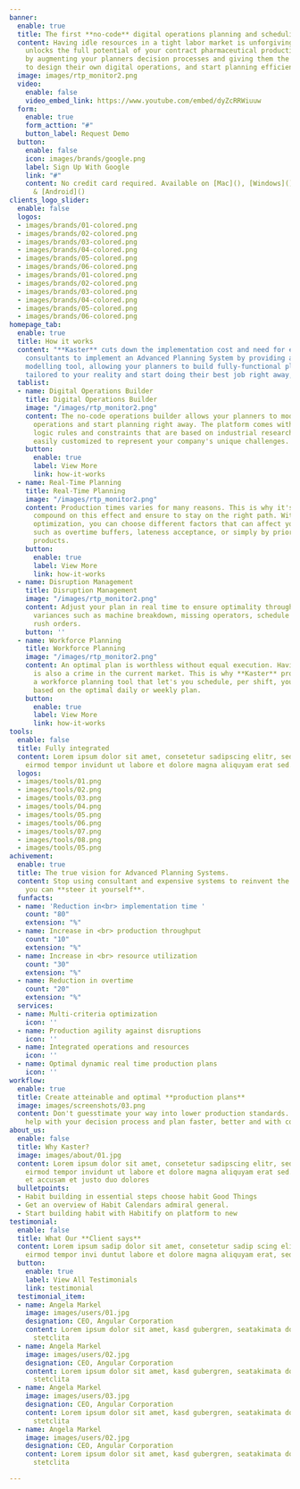 ```yaml
---
banner:
  enable: true
  title: The first **no-code** digital operations planning and scheduling tool.
  content: Having idle resources in a tight labor market is unforgiving. **Kaster**
    unlocks the full potential of your contract pharmaceutical production facilities
    by augmenting your planners decision processes and giving them the proper tools
    to design their own digital operations, and start planning efficiently right away.
  image: images/rtp_monitor2.png
  video:
    enable: false
    video_embed_link: https://www.youtube.com/embed/dyZcRRWiuuw
  form:
    enable: true
    form_acttion: "#"
    button_label: Request Demo
  button:
    enable: false
    icon: images/brands/google.png
    label: Sign Up With Google
    link: "#"
    content: No credit card required. Available on [Mac](), [Windows](), [iOS](),
      & [Android]()
clients_logo_slider:
  enable: false
  logos:
  - images/brands/01-colored.png
  - images/brands/02-colored.png
  - images/brands/03-colored.png
  - images/brands/04-colored.png
  - images/brands/05-colored.png
  - images/brands/06-colored.png
  - images/brands/01-colored.png
  - images/brands/02-colored.png
  - images/brands/03-colored.png
  - images/brands/04-colored.png
  - images/brands/05-colored.png
  - images/brands/06-colored.png
homepage_tab:
  enable: true
  title: How it works
  content: "**Kaster** cuts down the implementation cost and need for expert process
    consultants to implement an Advanced Planning System by providing a no-code operations
    modelling tool, allowing your planners to build fully-functional planning systems
    tailored to your reality and start doing their best job right away, without code. "
  tablist:
  - name: Digital Operations Builder
    title: Digital Operations Builder
    image: "/images/rtp_monitor2.png"
    content: The no-code operations builder allows your planners to model their own
      operations and start planning right away. The platform comes with a set of predefined
      logic rules and constraints that are based on industrial research and can be
      easily customized to represent your company's unique challenges.
    button:
      enable: true
      label: View More
      link: how-it-works
  - name: Real-Time Planning
    title: Real-Time Planning
    image: "/images/rtp_monitor2.png"
    content: Production times varies for many reasons. This is why it's crucial to
      compound on this effect and ensure to stay on the right path. With real-time
      optimization, you can choose different factors that can affect your throughput
      such as overtime buffers, lateness acceptance, or simply by prioritizing specific
      products.
    button:
      enable: true
      label: View More
      link: how-it-works
  - name: Disruption Management
    title: Disruption Management
    image: "/images/rtp_monitor2.png"
    content: Adjust your plan in real time to ensure optimality through operational
      variances such as machine breakdown, missing operators, schedule variances and
      rush orders.
    button: ''
  - name: Workforce Planning
    title: Workforce Planning
    image: "/images/rtp_monitor2.png"
    content: An optimal plan is worthless without equal execution. Having idle labour
      is also a crime in the current market. This is why **Kaster** provides you with
      a workforce planning tool that let's you schedule, per shift, your operators,
      based on the optimal daily or weekly plan.
    button:
      enable: true
      label: View More
      link: how-it-works
tools:
  enable: false
  title: Fully integrated
  content: Lorem ipsum dolor sit amet, consetetur sadipscing elitr, sed diam nonumy
    eirmod tempor invidunt ut labore et dolore magna aliquyam erat sed.
  logos:
  - images/tools/01.png
  - images/tools/02.png
  - images/tools/03.png
  - images/tools/04.png
  - images/tools/05.png
  - images/tools/06.png
  - images/tools/07.png
  - images/tools/08.png
  - images/tools/05.png
achivement:
  enable: true
  title: The true vision for Advanced Planning Systems.
  content: Stop using consultant and expensive systems to reinvent the wheel, when
    you can **steer it yourself**.
  funfacts:
  - name: 'Reduction in<br> implementation time '
    count: "80"
    extension: "%"
  - name: Increase in <br> production throughput
    count: "10"
    extension: "%"
  - name: Increase in <br> resource utilization
    count: "30"
    extension: "%"
  - name: Reduction in overtime
    count: "20"
    extension: "%"
  services:
  - name: Multi-criteria optimization
    icon: ''
  - name: Production agility against disruptions
    icon: ''
  - name: Integrated operations and resources
    icon: ''
  - name: Optimal dynamic real time production plans
    icon: ''
workflow:
  enable: true
  title: Create atteinable and optimal **production plans**
  image: images/screenshots/03.png
  content: Don't guesstimate your way into lower production standards. Let Kaster
    help with your decision process and plan faster, better and with confidence.
about_us:
  enable: false
  title: Why Kaster?
  image: images/about/01.jpg
  content: Lorem ipsum dolor sit amet, consetetur sadipscing elitr, sed diam nonumy
    eirmod tempor invidunt ut labore et dolore magna aliquyam erat sed. At vero eos
    et accusam et justo duo dolores
  bulletpoints:
  - Habit building in essential steps choose habit Good Things
  - Get an overview of Habit Calendars admiral general.
  - Start building habit with Habitify on platform to new
testimonial:
  enable: false
  title: What Our **Client says**
  content: Lorem ipsum sadip dolor sit amet, consetetur sadip scing elitr, diam nonumy
    eirmod tempor invi duntut labore et dolore magna aliquyam erat, sed diam
  button:
    enable: true
    label: View All Testimonials
    link: testimonial
  testimonial_item:
  - name: Angela Markel
    image: images/users/01.jpg
    designation: CEO, Angular Corporation
    content: Lorem ipsum dolor sit amet, kasd gubergren, seatakimata dolores et rebum
      stetclita
  - name: Angela Markel
    image: images/users/02.jpg
    designation: CEO, Angular Corporation
    content: Lorem ipsum dolor sit amet, kasd gubergren, seatakimata dolores et rebum
      stetclita
  - name: Angela Markel
    image: images/users/03.jpg
    designation: CEO, Angular Corporation
    content: Lorem ipsum dolor sit amet, kasd gubergren, seatakimata dolores et rebum
      stetclita
  - name: Angela Markel
    image: images/users/02.jpg
    designation: CEO, Angular Corporation
    content: Lorem ipsum dolor sit amet, kasd gubergren, seatakimata dolores et rebum
      stetclita

---
```

